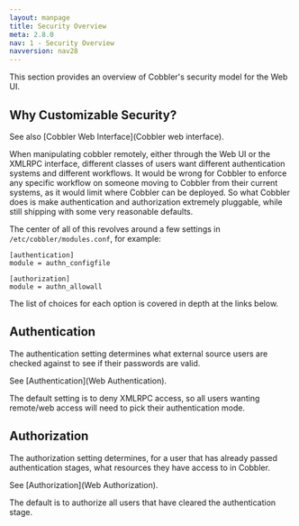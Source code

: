 ```yaml
---
layout: manpage
title: Security Overview
meta: 2.8.0
nav: 1 - Security Overview
navversion: nav28
---
```



This section provides an overview of Cobbler's security model for the Web UI.

## Why Customizable Security?

See also [Cobbler Web Interface](Cobbler web interface).

When manipulating cobbler remotely, either through the Web UI or the XMLRPC interface, different classes of users want
different authentication systems and different workflows. It would be wrong for Cobbler to enforce any specific workflow
on someone moving to Cobbler from their current systems, as it would limit where Cobbler can be deployed. So what
Cobbler does is make authentication and authorization extremely pluggable, while still shipping with some very
reasonable defaults.

The center of all of this revolves around a few settings in `/etc/cobbler/modules.conf`, for example:

    [authentication]
    module = authn_configfile
    
    [authorization]
    module = authn_allowall

The list of choices for each option is covered in depth at the links below.

## Authentication

The authentication setting determines what external source users are checked against to see if their passwords are
valid.

See
[Authentication](Web Authentication).

The default setting is to deny XMLRPC access, so all users wanting remote/web access will need to pick their
authentication mode.

## Authorization

The authorization setting determines, for a user that has already passed authentication stages, what resources they have
access to in Cobbler.

See [Authorization](Web Authorization).

The default is to authorize all users that have cleared the authentication stage.

